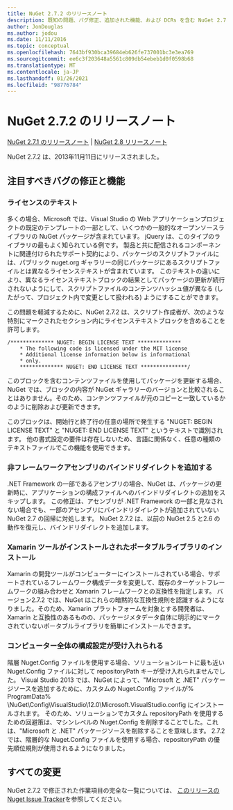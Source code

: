 ```yaml
---
title: NuGet 2.7.2 のリリースノート
description: 既知の問題、バグ修正、追加された機能、および DCRs を含む NuGet 2.7.2 のリリースノート。
author: JonDouglas
ms.author: jodou
ms.date: 11/11/2016
ms.topic: conceptual
ms.openlocfilehash: 7643bf930bca39684eb626fe737001bc3e3ea769
ms.sourcegitcommit: ee6c3f203648a5561c809db54ebeb1d0f0598b68
ms.translationtype: MT
ms.contentlocale: ja-JP
ms.lasthandoff: 01/26/2021
ms.locfileid: "98776784"
---
```

# <a name="nuget-272-release-notes"></a>NuGet 2.7.2 のリリースノート

[NuGet 2.7.1 のリリースノート](../release-notes/nuget-2.7.1.md)  | [NuGet 2.8 リリースノート](../release-notes/nuget-2.8.md)

NuGet 2.7.2 は、2013年11月11日にリリースされました。

## <a name="noteworthy-bug-fixes-and-features"></a>注目すべきバグの修正と機能

### <a name="license-text"></a>ライセンスのテキスト
多くの場合、Microsoft では、Visual Studio の Web アプリケーションプロジェクトの既定のテンプレートの一部として、いくつかの一般的なオープンソースライブラリの NuGet パッケージが含まれています。 jQuery は、このタイプのライブラリの最もよく知られている例です。 製品と共に配信されるコンポーネントに関連付けられたサポート契約により、パッケージのスクリプトファイルには、パブリック nuget.org ギャラリーの同じパッケージにあるスクリプトファイルとは異なるライセンステキストが含まれています。 このテキストの違いにより、異なるライセンステキストブロックの結果としてパッケージの更新が続行されないようにして、スクリプトファイルのコンテンツハッシュ値が異なる (したがって、プロジェクト内で変更として扱われる) ようにすることができます。

この問題を軽減するために、NuGet 2.7.2 は、スクリプト作成者が、次のような特別にマークされたセクション内にライセンステキストブロックを含めることを許可します。

```
/************** NUGET: BEGIN LICENSE TEXT **************
    * The following code is licensed under the MIT license
    * Additional license information below is informational
    * only.
    ************** NUGET: END LICENSE TEXT ***************/
```

このブロックを含むコンテンツファイルを使用してパッケージを更新する場合、NuGet では、ブロックの内容が NuGet ギャラリーのバージョンと比較されることはありません。そのため、コンテンツファイルが元のコピーと一致しているかのように削除および更新できます。

このブロックは、開始行と終了行の任意の場所で発生する "NUGET: BEGIN LICENSE TEXT" と "NUGET: END LICENSE TEXT" というテキストで識別されます。  他の書式設定の要件は存在しないため、言語に関係なく、任意の種類のテキストファイルでこの機能を使用できます。

### <a name="add-binding-redirects-for-non-framework-assemblies"></a>非フレームワークアセンブリのバインドリダイレクトを追加する
.NET Framework の一部であるアセンブリの場合、NuGet は、パッケージの更新時に、アプリケーションの構成ファイルへのバインドリダイレクトの追加をスキップします。 この修正は、アセンブリが .NET Framework の一部と見なされない場合でも、一部のアセンブリにバインドリダイレクトが追加されていない NuGet 2.7 の回帰に対処します。 NuGet 2.7.2 は、以前の NuGet 2.5 と2.6 の動作を復元し、バインドリダイレクトを追加します。

### <a name="installing-portable-libraries-with-xamarin-tools-installed"></a>Xamarin ツールがインストールされたポータブルライブラリのインストール
Xamarin の開発ツールがコンピューターにインストールされている場合、サポートされているフレームワーク構成データを変更して、既存のターゲットフレームワークの組み合わせと Xamarin フレームワークとの互換性を指定します。 バージョン2.7.2 では、NuGet はこれらの暗黙的な互換性規則を認識するようになりました。そのため、Xamarin プラットフォームを対象とする開発者は、Xamarin と互換性のあるものの、パッケージメタデータ自体に明示的にマークされていないポータブルライブラリを簡単にインストールできます。

### <a name="machine-wide-configuration-settings-honored"></a>コンピューター全体の構成設定が受け入れられる
階層 Nuget.Config ファイルを使用する場合、ソリューションルートに最も近い Nuget.Config ファイルに対して repositoryPath キーが受け入れられませんでした。 Visual Studio 2013 では、NuGet によって、"Microsoft と .NET" パッケージソースを追加するために、カスタムの Nuget.Config ファイルが% ProgramData% \NuGet\Config\VisualStudio\12.0\Microsoft.VisualStudio.config にインストールされます。 そのため、ソリューションでカスタム repositoryPath を使用するための回避策は、マシンレベルの Nuget.Config を削除することでした。これは、"Microsoft と .NET" パッケージソースを削除することを意味します。 2.7.2 では、階層的な Nuget.Config ファイルを使用する場合、repositoryPath の優先順位規則が使用されるようになりました。

## <a name="all-changes"></a>すべての変更
NuGet 2.7.2 で修正された作業項目の完全な一覧については、 [このリリースの Nuget Issue Tracker](https://nuget.codeplex.com/workitem/list/advanced?keyword=&status=All&type=All&priority=All&release=NuGet%202.7.2&assignedTo=All&component=All&sortField=LastUpdatedDate&sortDirection=Descending&page=0&reasonClosed=Fixed)を参照してください。
